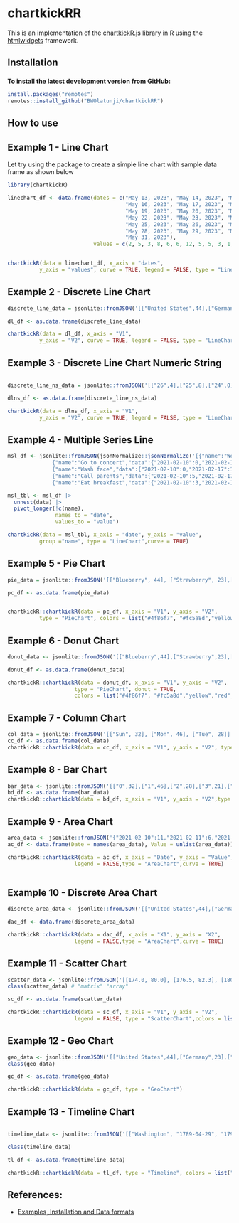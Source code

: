 # chartkickRR
This is an implementation of the  [chartkickR.js](https://chartkickR.com/) library in R using the [htmlwidgets](https://github.com/ramnathv/htmlwidgets) framework.


<h2 id="install">

Installation

</h2>


**To install the latest development version from GitHub:**

``` r
install.packages("remotes")
remotes::install_github("BWOlatunji/chartkickRR")
```

<h2 id="usage">

How to use

</h2>

## Example 1 - Line Chart
Let try using the package to create a simple line chart with sample data frame as shown below

``` r
library(chartkickR)

linechart_df <- data.frame(dates = c("May 13, 2023", "May 14, 2023", "May 15, 2023",
                                     "May 16, 2023", "May 17, 2023", "May 18, 2023",
                                     "May 19, 2023", "May 20, 2023", "May 21, 2023",
                                     "May 22, 2023", "May 23, 2023", "May 24, 2023",
                                     "May 25, 2023", "May 26, 2023", "May 27, 2023",
                                     "May 28, 2023", "May 29, 2023", "May 30, 2023",
                                     "May 31, 2023"),
                           values = c(2, 5, 3, 8, 6, 6, 12, 5, 5, 3, 1, 6, 1, 3, 2, 3, 2, 8, 5))


chartkickR(data = linechart_df, x_axis = "dates",
          y_axis = "values", curve = TRUE, legend = FALSE, type = "LineChart")
```

## Example 2 - Discrete Line Chart 

``` r
discrete_line_data = jsonlite::fromJSON('[["United States",44],["Germany",23],["Brazil",22],["Canada",21],["France",13]]')

dl_df <- as.data.frame(discrete_line_data)

chartkickR(data = dl_df, x_axis = "V1",
          y_axis = "V2", curve = TRUE, legend = FALSE, type = "LineChart")

``` 

## Example 3 - Discrete Line Chart Numeric String

``` r

discrete_line_ns_data = jsonlite::fromJSON('[["26",4],["25",8],["24",0],["23",2],["22",2],["21",1],["20",3],["19",5],["18",8],["17",1],["16",3],["15",1],["14",2],["13",5],["12",7],["11",9],["10",1],["9",6],["8",4],["7",0],["6",3],["5",9],["4",8],["3",0],["2",5],["1",2]]')

dlns_df <- as.data.frame(discrete_line_ns_data)

chartkickR(data = dlns_df, x_axis = "V1",
          y_axis = "V2", curve = TRUE, legend = FALSE, type = "LineChart")


```


## Example 4 - Multiple Series Line

``` r
msl_df <- jsonlite::fromJSON(jsonNormalize::jsonNormalize('[{"name":"Workout","data":{"2021-02-10":3,"2021-02-17":3,"2021-02-24":3,"2021-03-03":1,"2021-03-10":4,"2021-03-17":3,"2021-03-24":2,"2021-03-31":3}},
              {"name":"Go to concert","data":{"2021-02-10":0,"2021-02-17":0,"2021-02-24":0,"2021-03-03":0,"2021-03-10":2,"2021-03-17":1,"2021-03-24":0,"2021-03-31":0}},
              {"name":"Wash face","data":{"2021-02-10":0,"2021-02-17":1,"2021-02-24":0,"2021-03-03":0,"2021-03-10":0,"2021-03-17":1,"2021-03-24":0,"2021-03-31":1}},
              {"name":"Call parents","data":{"2021-02-10":5,"2021-02-17":3,"2021-02-24":2,"2021-03-03":0,"2021-03-10":0,"2021-03-17":1,"2021-03-24":1,"2021-03-31":0}},
              {"name":"Eat breakfast","data":{"2021-02-10":3,"2021-02-17":2,"2021-02-24":1,"2021-03-03":0,"2021-03-10":2,"2021-03-17":2,"2021-03-24":3,"2021-03-31":0}}]'))

msl_tbl <- msl_df |>
  unnest(data) |>
  pivot_longer(!c(name),
               names_to = "date",
               values_to = "value")

chartkickR(data = msl_tbl, x_axis = "date", y_axis = "value",
          group ="name", type = "LineChart",curve = TRUE)

```


## Example 5 - Pie Chart

``` r
pie_data = jsonlite::fromJSON('[["Blueberry", 44], ["Strawberry", 23],["Banana",22],["Apple",21],["Grape",13]]')

pc_df <- as.data.frame(pie_data)


chartkickR::chartkickR(data = pc_df, x_axis = "V1", y_axis = "V2",
          type = "PieChart", colors = list("#4f86f7", "#fc5a8d","yellow","red","#6f2da8"))


```


## Example 6 - Donut Chart

``` r
donut_data <- jsonlite::fromJSON('[["Blueberry",44],["Strawberry",23],["Banana",22],["Apple",21],["Grape",13]]')

donut_df <- as.data.frame(donut_data)

chartkickR::chartkickR(data = donut_df, x_axis = "V1", y_axis = "V2",
                     type = "PieChart", donut = TRUE,
                     colors = list("#4f86f7", "#fc5a8d","yellow","red","#6f2da8"))

```


## Example 7 - Column Chart

``` r
col_data = jsonlite::fromJSON('[["Sun", 32], ["Mon", 46], ["Tue", 28]]')
cc_df <- as.data.frame(col_data)
chartkickR::chartkickR(data = cc_df, x_axis = "V1", y_axis = "V2", type = "ColumnChart",legend = FALSE, colors = list("purple", "red", "green"))

```


## Example 8 - Bar Chart

``` r
bar_data <- jsonlite::fromJSON('[["0",32],["1",46],["2",28],["3",21],["4",20],["5",13],["6",27]]')
bd_df <- as.data.frame(bar_data)
chartkickR::chartkickR(data = bd_df, x_axis = "V1", y_axis = "V2",type = "BarChart", legend = FALSE, colors = list("green","red"))

```


## Example 9 - Area Chart

``` r
area_data <- jsonlite::fromJSON('{"2021-02-10":11,"2021-02-11":6,"2021-02-12":3,"2021-02-13":2,"2021-02-14":5,"2021-02-15":3,"2021-02-16":8,"2021-02-17":6,"2021-02-18":6,"2021-02-19":12,"2021-02-20":5,"2021-02-21":5,"2021-02-22":3,"2021-02-23":1,"2021-02-24":10,"2021-02-25":1,"2021-02-26":3,"2021-02-27":2,"2021-02-28":3,"2021-03-01":2,"2021-03-02":8}')
ac_df <- data.frame(Date = names(area_data), Value = unlist(area_data))

chartkickR::chartkickR(data = ac_df, x_axis = "Date", y_axis = "Value",
                     legend = FALSE,type = "AreaChart",curve = TRUE)
                     
```


## Example 10 - Discrete Area Chart

``` r
discrete_area_data <- jsonlite::fromJSON('[["United States",44],["Germany",23],["Brazil",22],["Canada",21],["France",13]]')

dac_df <- data.frame(discrete_area_data)

chartkickR::chartkickR(data = dac_df, x_axis = "X1", y_axis = "X2",
                     legend = FALSE,type = "AreaChart",curve = TRUE)
```


## Example 11 - Scatter Chart

``` r
scatter_data <- jsonlite::fromJSON('[[174.0, 80.0], [176.5, 82.3], [180.3, 73.6], [167.6, 74.1], [188.0, 85.9]]')
class(scatter_data) # "matrix" "array"

sc_df <- as.data.frame(scatter_data)

chartkickR::chartkickR(data = sc_df, x_axis = "V1", y_axis = "V2",
                     legend = FALSE, type = "ScatterChart",colors = list("red"))


```


## Example 12 - Geo Chart

``` r
geo_data <- jsonlite::fromJSON('[["United States",44],["Germany",23],["Brazil",22],["Canada",21],["France",13]]')
class(geo_data)

gc_df <- as.data.frame(geo_data)

chartkickR::chartkickR(data = gc_df, type = "GeoChart")

```


## Example 13 - Timeline Chart

``` r

timeline_data <- jsonlite::fromJSON('[["Washington", "1789-04-29", "1797-03-03"], ["Adams", "1797-03-03", "1801-03-03"]]')

class(timeline_data)

tl_df <- as.data.frame(timeline_data)

chartkickR::chartkickR(data = tl_df, type = "Timeline", colors = list("red", "green"))


```


## References:
- [Examples, Installation and Data formats](https://github.com/ankane/chartkickR.js)
